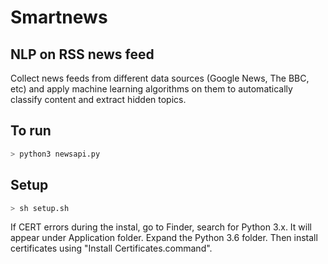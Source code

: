 # Smartnews

## NLP on RSS news feed

Collect news feeds from different data sources (Google News, The BBC, etc) and apply machine learning algorithms on them to automatically classify content and extract hidden topics.

## To run

```python
> python3 newsapi.py
```

## Setup

```bash
> sh setup.sh
```

If CERT errors during the instal, go to Finder, search for Python 3.x. It will appear under Application folder. Expand the Python 3.6 folder. Then install certificates using "Install Certificates.command".
